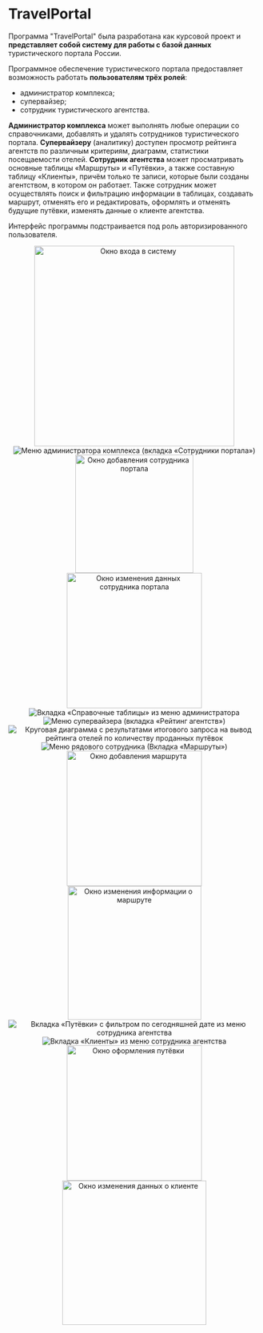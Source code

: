 # TravelPortal
Программа "TravelPortal" была разработана как курсовой проект и **представляет собой систему для работы с базой данных** туристического портала России.

Программное обеспечение туристического портала предоставляет возможность работать **пользователям трёх ролей**:
- администратор комплекса;
- супервайзер;
- сотрудник туристического агентства. 

**Администратор комплекса** может выполнять любые операции со справочниками, добавлять и удалять сотрудников туристического портала. **Супервайзеру** (аналитику) доступен просмотр рейтинга агентств по различным критериям, диаграмм, статистики посещаемости отелей. **Сотрудник агентства** может просматривать основные таблицы «Маршруты» и «Путёвки», а также составную таблицу «Клиенты», причём только те записи, которые были созданы агентством, в котором он работает. Также сотрудник может осуществлять поиск и фильтрацию информации в таблицах, создавать маршрут, отменять его и редактировать, оформлять и отменять будущие путёвки, изменять данные о клиенте агентства.

Интерфейс программы подстраивается под роль авторизированного пользователя.

<div align="center">
<img src="Screenshots//1.png" width="400" alt="Окно входа в систему"/>
</div>

<div align="center">
<img src="Screenshots//2.png" alt="Меню администратора комплекса (вкладка «Сотрудники портала»)"/>
</div>

<div align="center">
<img src="Screenshots//3.png" width="236" alt="Окно добавления сотрудника портала"/>
<img src="Screenshots//4.png" width="270" alt="Окно изменения данных сотрудника портала"/>
</div>

<div align="center">
<img src="Screenshots//5.png" alt="Вкладка «Справочные таблицы» из меню администратора"/>
</div>

<div align="center">
<img src="Screenshots//6.png" alt="Меню супервайзера (вкладка «Рейтинг агентств»)"/>
</div>

<div align="center">
<img src="Screenshots//7.png" alt="Круговая диаграмма с результатами итогового запроса на вывод рейтинга отелей по количеству проданных путёвок"/>
</div>

<div align="center">
<img src="Screenshots//8.png" alt="Меню рядового сотрудника (Вкладка «Маршруты»)"/>
</div>

<div align="center">
<img src="Screenshots//9.png" width="270" alt="Окно добавления маршрута"/>
<img src="Screenshots//10.png" width="267" alt="Окно изменения информации о маршруте"/>
</div>

<div align="center">
<img src="Screenshots//11.png" alt="Вкладка «Путёвки» с фильтром по сегодняшней дате из меню сотрудника агентства"/>
</div>

<div align="center">
<img src="Screenshots//12.png" alt="Вкладка «Клиенты» из меню сотрудника агентства"/>
</div>

<div align="center">
<img src="Screenshots//13.png" width="270" alt="Окно оформления путёвки"/>
<img src="Screenshots//14.png" width="288" alt="Окно изменения данных о клиенте"/>
</div>
